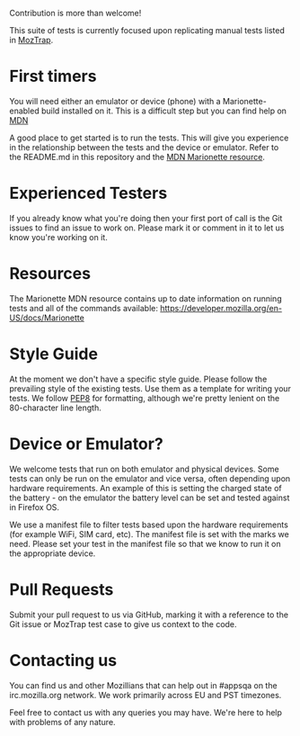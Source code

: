 Contribution is more than welcome!

This suite of tests is currently focused upon replicating manual tests listed
in [MozTrap](https://moztrap.mozilla.org/).

First timers
============
You will need either an emulator or device (phone) with a Marionette-enabled
build installed on it. This is a difficult step but you can find help on [MDN](https://developer.mozilla.org/en-US/docs/Mozilla/Boot_to_Gecko/Building_and_installing_Firefox_OS)

A good place to get started is to run the tests. This will give you experience
in the relationship between the tests and the device or emulator.
Refer to the README.md in this repository and the [MDN Marionette resource](https://developer.mozilla.org/en-US/docs/Marionette/Marionette_Python_Tests).

Experienced Testers
===================
If you already know what you're doing then your first port of call is the Git
issues to find an issue to work on. Please mark it or comment in it to let us
know you're working on it.

Resources
=========
The Marionette MDN resource contains up to date information on running
tests and all of the commands available:
https://developer.mozilla.org/en-US/docs/Marionette

Style Guide
===========
At the moment we don't have a specific style guide. Please follow the
prevailing style of the existing tests. Use them as a template for writing
your tests.
We follow [PEP8](http://www.python.org/dev/peps/pep-0008/) for formatting, although we're pretty lenient on the
80-character line length.

Device or Emulator?
===================
We welcome tests that run on both emulator and physical devices.
Some tests can only be run on the emulator and vice versa, often depending
upon hardware requirements.
An example of this is setting the charged state of the battery - on the
emulator the battery level can be set and tested against in Firefox OS.

We use a manifest file to filter tests based upon the hardware requirements
(for example WiFi, SIM card, etc). The manifest file is set with the marks
we need. Please set your test in the manifest file so that we know to run it
on the appropriate device.

Pull Requests
=============
Submit your pull request to us via GitHub, marking it with a reference to the
Git issue or MozTrap test case to give us context to the code.

Contacting us
=============
You can find us and other Mozillians that can help out in #appsqa on the
irc.mozilla.org network. We work primarily across EU and PST timezones.

Feel free to contact us with any queries you may have. We're here to help with
problems of any nature.
